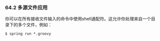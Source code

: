 ### 64.2 多源文件应用

你可以在所有接收文件输入的命令中使用shell通配符。这允许你处理来自一个目录下的多个文件，例如：
```shell
$ spring run *.groovy
```
